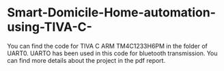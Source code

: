 # Smart-Domicile-Home-automation-using-TIVA-C-
You can find the code for TIVA C ARM TM4C1233H6PM in the folder of UART0. UARTO has been used in this code for bluetooth transmission.
You can find more details about the project in the pdf report.
